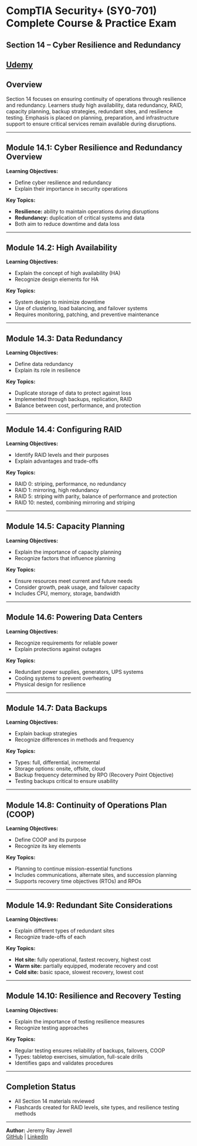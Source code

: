# CompTIA Security+ (SY0-701) Complete Course & Practice Exam  
## Section 14 – Cyber Resilience and Redundancy  

[Udemy](https://www.udemy.com/course/securityplus/)  
---

## Overview  
Section 14 focuses on ensuring continuity of operations through resilience and redundancy. Learners study high availability, data redundancy, RAID, capacity planning, backup strategies, redundant sites, and resilience testing. Emphasis is placed on planning, preparation, and infrastructure support to ensure critical services remain available during disruptions.  

---

## Module 14.1: Cyber Resilience and Redundancy Overview  
**Learning Objectives:**  
- Define cyber resilience and redundancy  
- Explain their importance in security operations  

**Key Topics:**  
- **Resilience:** ability to maintain operations during disruptions  
- **Redundancy:** duplication of critical systems and data  
- Both aim to reduce downtime and data loss  

---

## Module 14.2: High Availability  
**Learning Objectives:**  
- Explain the concept of high availability (HA)  
- Recognize design elements for HA  

**Key Topics:**  
- System design to minimize downtime  
- Use of clustering, load balancing, and failover systems  
- Requires monitoring, patching, and preventive maintenance  

---

## Module 14.3: Data Redundancy  
**Learning Objectives:**  
- Define data redundancy  
- Explain its role in resilience  

**Key Topics:**  
- Duplicate storage of data to protect against loss  
- Implemented through backups, replication, RAID  
- Balance between cost, performance, and protection  

---

## Module 14.4: Configuring RAID  
**Learning Objectives:**  
- Identify RAID levels and their purposes  
- Explain advantages and trade-offs  

**Key Topics:**  
- RAID 0: striping, performance, no redundancy  
- RAID 1: mirroring, high redundancy  
- RAID 5: striping with parity, balance of performance and protection  
- RAID 10: nested, combining mirroring and striping  

---

## Module 14.5: Capacity Planning  
**Learning Objectives:**  
- Explain the importance of capacity planning  
- Recognize factors that influence planning  

**Key Topics:**  
- Ensure resources meet current and future needs  
- Consider growth, peak usage, and failover capacity  
- Includes CPU, memory, storage, bandwidth  

---

## Module 14.6: Powering Data Centers  
**Learning Objectives:**  
- Recognize requirements for reliable power  
- Explain protections against outages  

**Key Topics:**  
- Redundant power supplies, generators, UPS systems  
- Cooling systems to prevent overheating  
- Physical design for resilience  

---

## Module 14.7: Data Backups  
**Learning Objectives:**  
- Explain backup strategies  
- Recognize differences in methods and frequency  

**Key Topics:**  
- Types: full, differential, incremental  
- Storage options: onsite, offsite, cloud  
- Backup frequency determined by RPO (Recovery Point Objective)  
- Testing backups critical to ensure usability  

---

## Module 14.8: Continuity of Operations Plan (COOP)  
**Learning Objectives:**  
- Define COOP and its purpose  
- Recognize its key elements  

**Key Topics:**  
- Planning to continue mission-essential functions  
- Includes communications, alternate sites, and succession planning  
- Supports recovery time objectives (RTOs) and RPOs  

---

## Module 14.9: Redundant Site Considerations  
**Learning Objectives:**  
- Explain different types of redundant sites  
- Recognize trade-offs of each  

**Key Topics:**  
- **Hot site:** fully operational, fastest recovery, highest cost  
- **Warm site:** partially equipped, moderate recovery and cost  
- **Cold site:** basic space, slowest recovery, lowest cost  

---

## Module 14.10: Resilience and Recovery Testing  
**Learning Objectives:**  
- Explain the importance of testing resilience measures  
- Recognize testing approaches  

**Key Topics:**  
- Regular testing ensures reliability of backups, failovers, COOP  
- Types: tabletop exercises, simulation, full-scale drills  
- Identifies gaps and validates procedures  

---

## Completion Status  
- All Section 14 materials reviewed  
- Flashcards created for RAID levels, site types, and resilience testing methods  

---

**Author:** Jeremy Ray Jewell  
[GitHub](https://github.com/jeremyrayjewell) | [LinkedIn](https://www.linkedin.com/in/jeremyrayjewell)  
